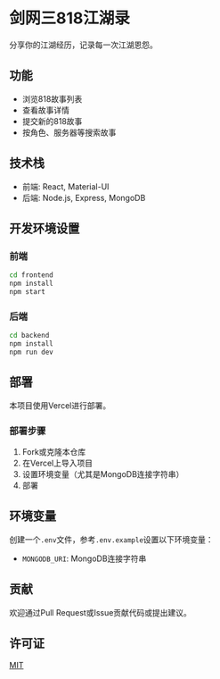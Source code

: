# 剑网三818江湖录

分享你的江湖经历，记录每一次江湖恩怨。

## 功能

- 浏览818故事列表
- 查看故事详情
- 提交新的818故事
- 按角色、服务器等搜索故事

## 技术栈

- 前端: React, Material-UI
- 后端: Node.js, Express, MongoDB

## 开发环境设置

### 前端

```bash
cd frontend
npm install
npm start
```

### 后端

```bash
cd backend
npm install
npm run dev
```

## 部署

本项目使用Vercel进行部署。

### 部署步骤

1. Fork或克隆本仓库
2. 在Vercel上导入项目
3. 设置环境变量（尤其是MongoDB连接字符串）
4. 部署

## 环境变量

创建一个`.env`文件，参考`.env.example`设置以下环境变量：

- `MONGODB_URI`: MongoDB连接字符串

## 贡献

欢迎通过Pull Request或Issue贡献代码或提出建议。

## 许可证

[MIT](LICENSE) 
